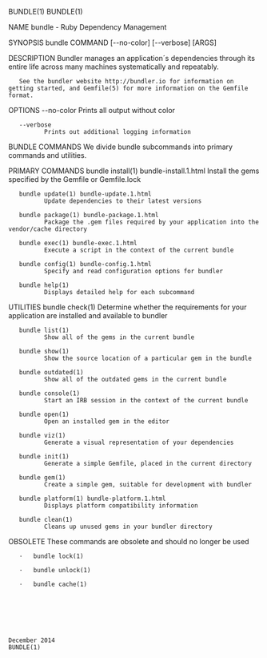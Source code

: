 BUNDLE(1)                                                                                                                                                                                           BUNDLE(1)



NAME
       bundle - Ruby Dependency Management

SYNOPSIS
       bundle COMMAND [--no-color] [--verbose] [ARGS]

DESCRIPTION
       Bundler manages an application´s dependencies through its entire life across many machines systematically and repeatably.

       See the bundler website http://bundler.io for information on getting started, and Gemfile(5) for more information on the Gemfile format.

OPTIONS
       --no-color
              Prints all output without color

       --verbose
              Prints out additional logging information

BUNDLE COMMANDS
       We divide bundle subcommands into primary commands and utilities.

PRIMARY COMMANDS
       bundle install(1) bundle-install.1.html
              Install the gems specified by the Gemfile or Gemfile.lock

       bundle update(1) bundle-update.1.html
              Update dependencies to their latest versions

       bundle package(1) bundle-package.1.html
              Package the .gem files required by your application into the vendor/cache directory

       bundle exec(1) bundle-exec.1.html
              Execute a script in the context of the current bundle

       bundle config(1) bundle-config.1.html
              Specify and read configuration options for bundler

       bundle help(1)
              Displays detailed help for each subcommand

UTILITIES
       bundle check(1)
              Determine whether the requirements for your application are installed and available to bundler

       bundle list(1)
              Show all of the gems in the current bundle

       bundle show(1)
              Show the source location of a particular gem in the bundle

       bundle outdated(1)
              Show all of the outdated gems in the current bundle

       bundle console(1)
              Start an IRB session in the context of the current bundle

       bundle open(1)
              Open an installed gem in the editor

       bundle viz(1)
              Generate a visual representation of your dependencies

       bundle init(1)
              Generate a simple Gemfile, placed in the current directory

       bundle gem(1)
              Create a simple gem, suitable for development with bundler

       bundle platform(1) bundle-platform.1.html
              Displays platform compatibility information

       bundle clean(1)
              Cleans up unused gems in your bundler directory

OBSOLETE
       These commands are obsolete and should no longer be used

       ·   bundle lock(1)

       ·   bundle unlock(1)

       ·   bundle cache(1)






                                                                                                December 2014                                                                                       BUNDLE(1)
